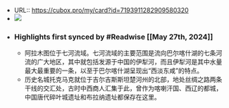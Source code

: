 - URL:: https://cubox.pro/my/card?id=7193911282909580320
- ![](https://image.cubox.pro/cover/2cdsruyc6o57ycemjhr0p13yabmcwgx6y6bmi4oy49jwe2dsh)
- ### Highlights first synced by #Readwise [[May 27th, 2024]]
    - 阿拉木图位于七河流域。七河流域的主要范围是流向巴尔喀什湖的七条河流的广大地区，其中就包括发源于中国的伊犁河，而且伊犁河是其中水量最大最重要的一条，以至于巴尔喀什湖呈现出“西淡东咸”的特点。
    - 历史名城托克马克就位于吉尔吉斯斯坦楚河州的北部，地处丝绸之路两条干线的交汇处，古时中西商人汇集于此，曾作为喀喇汗国、西辽的都城，中国唐代碎叶城遗址和布拉纳遗址都保存在这里。

